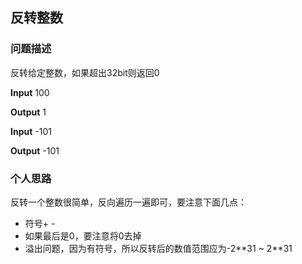 ## 反转整数

### 问题描述

反转给定整数，如果超出32bit则返回0

**Input** 100

**Output** 1

**Input** -101

**Output** -101

### 个人思路

反转一个整数很简单，反向遍历一遍即可，要注意下面几点：

- 符号+ -
- 如果最后是0，要注意将0去掉
- 溢出问题，因为有符号，所以反转后的数值范围应为-2\*\*31 ~ 2\*\*31

